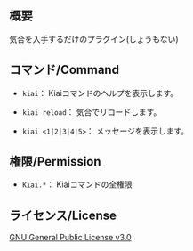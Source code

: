 ## 概要
気合を入手するだけのプラグイン(しょうもない)

## コマンド/Command

- `kiai`： Kiaiコマンドのヘルプを表示します。  

- `kiai reload`： 気合でリロードします。

- `kiai <1|2|3|4|5>`： メッセージを表示します。

## 権限/Permission
- `Kiai.*`： Kiaiコマンドの全権限

## ライセンス/License
[GNU General Public License v3.0](LICENSE)
